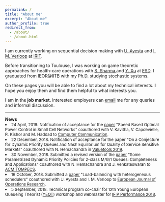 ```yaml
---
permalink: /
title: "About me"
excerpt: "About me"
author_profile: true
redirect_from: 
  - /about/
  - /about.html
---
```

    
    
 <p>I am currently working on sequential decision making with <a href = "https://www.irit.fr/~Urtzi.Ayesta/" target="_blank">U. Ayesta</a> and <a href = "http://verloop.perso.enseeiht.fr/" target="_blank">I. M. Verloop</a> at <a href = "https://www.irit.fr/?lang=en" target="_blank">IRIT</a>. </p>

<p>Before transitioning to Toulouse, I was working on game theoretic approaches for health-care operations with <a href = "https://esd.sutd.edu.sg/people/faculty/shrutivandana-sharma" target="_blank"> S. Sharma </a> and <a href = "https://esd.sutd.edu.sg/people/faculty/ying-xu" target="_blank">Y. Xu</a> at <a href = "https://esd.sutd.edu.sg/" target="_blank"> ESD</a>. 
I graduated from <a href = "http://www.ieor.iitb.ac.in/" target="_blank">IEOR@IITB</a> 
with my Ph.D. studying stochastic systems. </p>

<p>On these pages you will be able to find a lot about my technical interests. I hope you enjoy them and find them helpful to what interests you. </p>

<p>I am in the <b>job market</b>. Interested employers can <a href="mailto:manu-kumar.gupta@irit.fr">email</a> me for any queries and informal discussion.</p>    

<hr>
<b>News</b>
<li> <font size="2">24 April, 2019. Notification of acceptance for the <a href = "https://arxiv.org/pdf/1812.03862.pdf" target="_blank">paper</a> "Speed Based Optimal Power Control in Small Cell Networks" coauthored with V. Kavitha, V. Capdevielle, R. Kishor and M. Haddad to <a href = "https://www.journals.elsevier.com/computer-communications" target="_blank">Computer Communication</a>.</font></li>
<li><font size="2">22 December, 2018. Notification of acceptance for the paper "On a Conjecture for Dynamic Priority Queues and Nash Equilibrium for Quality of Service Sensitive Markets" coauthored with N. Hemachandra in <a href = "http://valuetools.org/" target="_blank">Valuetools 2019</a>.</font></li>
<li> <font size="2">30 November, 2018. Submitted a revised version of the <a href = "https://arxiv.org/pdf/1804.03564.pdf" target="_blank">paper</a> "Some Parametrized Dynamic Priority Policies for 2-class M/G/1 Queues: Completeness and Applications" coauthored with N. Hemachandra and J. Venkateswaran to <a href = "https://tompecs.acm.org/" target="_blank">ACM TOMPECS</a>.</font></li>
<li> <font size="2">16 October, 2018. Submitted a <a href = "https://arxiv.org/pdf/1810.07782.pdf" target="_blank">paper</a> "Load-balancing with heterogeneous schedulers" coauthored with U. Ayesta and I. M. Verloop to <a href = "https://www.journals.elsevier.com/european-journal-of-operational-research" target="_blank">European Journal of Operations Research</a>.</font></li>
<li> <font size="2">5 September, 2018. Technical program co-chair for 12th Young European Queueing Theorist (<a href = "https://yeqt12.sciencesconf.org/" target="_blank">YEQT</a>) workshop and webmaster for <a href = "https://performance2018.sciencesconf.org/" target="_blank">IFIP Performance 2018</a>.</font></li>


